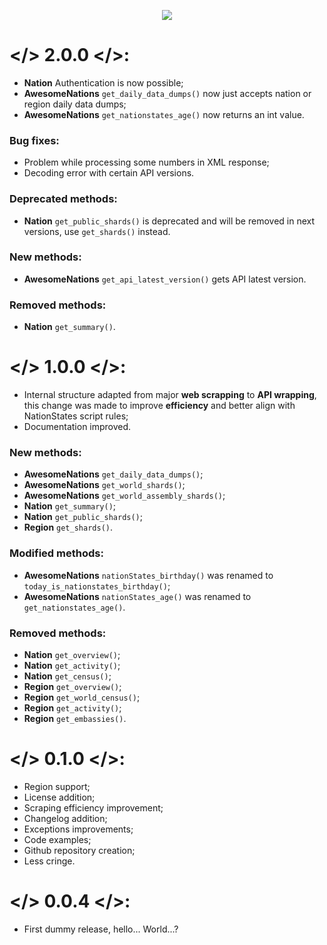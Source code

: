 <p align="center">
  <img src="https://i.imgur.com/apn9Y52.png"/>
</p>

# </> 2.0.0 </>:

- **Nation** Authentication is now possible;
- **AwesomeNations** `get_daily_data_dumps()` now just accepts nation or region daily data dumps;
- **AwesomeNations** `get_nationstates_age()` now returns an int value.

### Bug fixes:
- Problem while processing some numbers in XML response;
- Decoding error with certain API versions.

### Deprecated methods:
- **Nation** `get_public_shards()` is deprecated and will be removed in next versions, use `get_shards()` instead.

### New methods:
- **AwesomeNations** `get_api_latest_version()` gets API latest version.

### Removed methods:
- **Nation** `get_summary()`.

# </> 1.0.0 </>:

- Internal structure adapted from major **web scrapping** to **API wrapping**, this change was made to improve **efficiency** and better align with NationStates script rules;
- Documentation improved.

### New methods:
- **AwesomeNations** `get_daily_data_dumps()`;
- **AwesomeNations** `get_world_shards()`;
- **AwesomeNations** `get_world_assembly_shards()`;
- **Nation** `get_summary()`;
- **Nation** `get_public_shards()`;
- **Region** `get_shards()`.

### Modified methods:
- **AwesomeNations** `nationStates_birthday()` was renamed to `today_is_nationstates_birthday()`;
- **AwesomeNations** `nationStates_age()` was renamed to `get_nationstates_age()`.

### Removed methods:
- **Nation** `get_overview()`;
- **Nation** `get_activity()`;
- **Nation** `get_census()`;
- **Region** `get_overview()`;
- **Region** `get_world_census()`;
- **Region** `get_activity()`;
- **Region** `get_embassies()`.

# </> 0.1.0 </>:

- Region support;
- License addition;
- Scraping efficiency improvement;
- Changelog addition;
- Exceptions improvements;
- Code examples;
- Github repository creation;
- Less cringe.

# </> 0.0.4 </>:

- First dummy release, hello... World...?